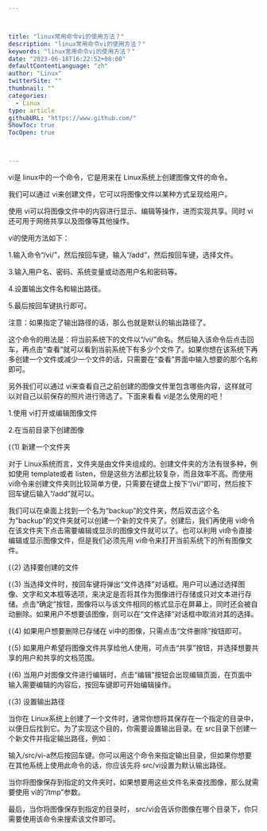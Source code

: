 ```yaml
---



title: "linux常用命令vi的使用方法？"
description: "linux常用命令vi的使用方法？"
keywords: "linux常用命令vi的使用方法？"
date: "2023-06-18T16:22:52+08:00"
defaultContentLanguage: "zh"
author: "Linux"
twitterSite: ""
thumbnail: ""
categories:
  - Linux
type: article
githubURL: "https://www.github.com/"
ShowToc: true
TocOpen: true



---
```


vi是 linux中的一个命令，它是用来在 Linux系统上创建图像文件的命令。

我们可以通过 vi来创建文件，它可以将图像文件以某种方式呈现给用户。

使用 vi可以将图像文件中的内容进行显示、编辑等操作，进而实现共享。同时 vi还可用于网络共享以及图像等其他操作。

vi的使用方法如下：

1.输入命令“/vi/”，然后按回车键，输入“/add”，然后按回车键，选择文件。

3.输入用户名、密码、系统变量或动态用户名和密码等。

4.设置输出文件名和输出路径。

5.最后按回车键执行即可。

注意：如果指定了输出路径的话，那么也就是默认的输出路径了。

这个命令的用法是：将当前系统下的文件以“/vi/”命名。然后输入该命令后点击回车，再点击“查看”就可以看到当前系统下有多少个文件了。如果你想在该系统下再多创建一个文件或减少一个文件的话，只需要在“查看”界面中输入想要的那个名称即可。

另外我们可以通过 vi来查看自己之前创建的图像文件里包含哪些内容，这样就可以对自己以前保存的照片进行筛选了。下面来看看 vi是怎么使用的吧！

1.使用 vi打开或编辑图像文件

2.在当前目录下创建图像

(（1) 新建一个文件夹

对于 Linux系统而言，文件夹是由文件夹组成的。创建文件夹的方法有很多种，例如使用 template或者 listen，但是这些方法都比较复杂，而且效率不高。而使用 vi命令来创建文件夹则比较简单方便，只需要在键盘上按下“/vi/”即可，然后按下回车键后输入“/add”就可以。

我们可以在桌面上找到一个名为“backup”的文件夹，然后双击这个名为“backup”的文件夹就可以创建一个新的文件夹了。创建后，我们再使用 vi命令在该文件夹下点击需要编辑或显示的图像文件就可以了。也可以利用 vi命令直接编辑或显示图像文件，但是我们必须先用 vi命令来打开当前系统下的所有图像文件。

(（2) 选择要创建的文件

(（3) 当选择文件时，按回车键将弹出“文件选择”对话框。用户可以通过选择图像、文字和文本框等选项，来决定是否将其作为图像进行存储或只对文本进行存储。点击“确定”按钮，图像将以与该文件相同的格式显示在屏幕上，同时还会被自动删除。如果用户不想要该图像，则可以在“文件选择”对话框中取消对其的选择。

(（4) 如果用户想要删除已存储在 vi中的图像，只需点击“文件删除”按钮即可。

(（5) 如果用户希望将图像文件共享给他人使用，可点击“共享”按钮，并选择想要共享的用户和共享的文档范围。

(（6) 当用户对图像文件进行编辑时，点击“编辑”按钮会出现编辑页面，在页面中输入需要编辑的内容后，按回车键即可开始编辑操作。

(（3) 设置输出路径

当你在 Linux系统上创建了一个文件时，通常你想将其保存在一个指定的目录中，以便日后找到它。为了实现这个目的，你需要设置输出目录。在 src目录下创建一个新文件并指定输出路径，例如：

输入/src/vi-a然后按回车键。你可以用这个命令来指定输出目录，但如果你想要在其他系统上使用此命令的话，你应该先将 src/vi设置为默认输出路径。

当你将图像保存到指定的文件夹时，如果想要用这些文件名来查找图像，那么就需要使用 vi的”/tmp”参数。

最后，当你将图像保存到指定的目录时， src/vi会告诉你图像在哪个目录下，你只需要使用该命令来搜索该文件即可。